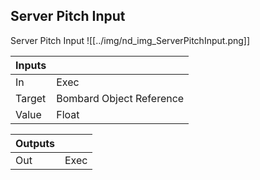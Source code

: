 ## Server Pitch Input
Server Pitch Input
![[../img/nd_img_ServerPitchInput.png]]

|Inputs||
|--|--|
| In | Exec |
| Target | Bombard Object Reference |
| Value | Float |

|Outputs||
|--|--|
| Out | Exec |
